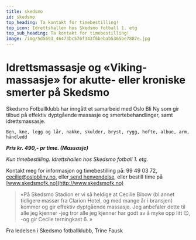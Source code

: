 ```yaml
---
title: skedsmo
id: skedsmo
top_heading: Ta kontakt for timebestilling!
top_icon: Idrettshallen hos Skedsmo fotball 1. etg
top_sub_heading: Ta kontakt for timebestilling!
image: /img/5d5693_46473bc576f343f6bebab5365be7887e.jpg
---
```

# Idrettsmassasje og «Viking-massasje»  for akutte- eller kroniske smerter på Skedsmo

Skedsmo Fotballklubb har inngått et samarbeid med Oslo Bli Ny som gir tilbud på effektiv dyptgående massasje og smertebehandlinger, samt idrettsmassasje.

```
Ben, kne, legg og lår, nakke, skulder, bryst, rygg, hofte, albue, arm, håndledd
```

**_Pris kr. 490,- pr time. (Massasje)_**

_Kun timebestilling. Idrettshallen hos Skedsmo fotball 1. etg._

Kontakt meg for informasjon og timebestilling på: 99 49 03 72,  [cecilie@oslobliny.no,](mailto:cecilie@oslobliny.no) eller[ send henvendelse](www.oslobliny.no/kontakt), eller bestill time på [www.skedsmofk.no](http://www.skedsmofk.no)



> «På Skedsmo Stadion er vi så heldige at Cecilie Bibow (bl.annet tidligere massør fra Clarion Hotel, og med mange år i bransjen) kommer og gir effektiv dyptgående massasje. Jeg anbefaler dette til alle jeg kjenner -jeg tror alle jeg kjenner har godt av å myke opp litt 😉, -og gir Cecile terningkast 6. »

Fra ledelsen i Skedsmo fotballklubb, Trine Fausk
